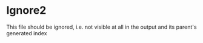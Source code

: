 # Ignore2

This file should be ignored,
i.e. not visible at all in the output and its parent's generated index